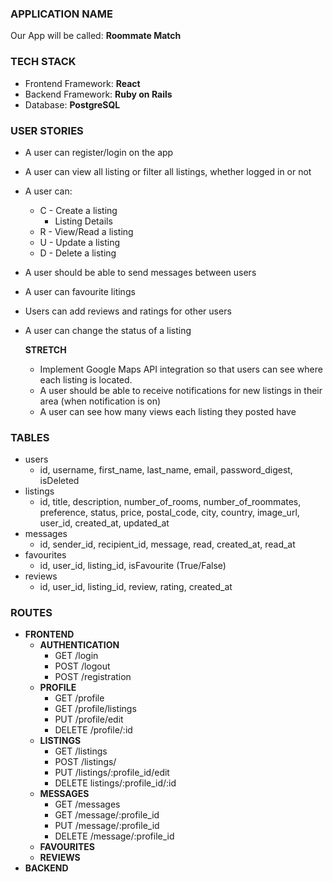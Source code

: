### APPLICATION NAME
Our App will be called: **Roommate Match**

### TECH STACK
- Frontend Framework: **React**
- Backend Framework: **Ruby on Rails**
- Database: **PostgreSQL**

### USER STORIES
* A user can register/login on the app
* A user can view all listing or filter all listings, whether logged in or not
* A user can:
  * C - Create a listing
    * Listing Details
  * R - View/Read a listing
  * U - Update a listing
  * D - Delete a listing
* A user should be able to send messages between users
* A user can favourite litings
* Users can add reviews and ratings for other users
* A user can change the status of a listing

  **STRETCH**
  * Implement Google Maps API integration so that users can see where each listing is located.
  * A user should be able to receive notifications for new listings in their area (when notification is on)
  * A user can see how many views each listing they posted have


### TABLES
* users
  - id, username, first_name, last_name, email, password_digest, isDeleted
* listings
  - id, title, description, number_of_rooms, number_of_roommates, preference, status, price, postal_code, city, country, image_url, user_id, created_at, updated_at
* messages
  - id, sender_id, recipient_id, message, read, created_at, read_at
* favourites
  - id, user_id, listing_id, isFavourite (True/False)
* reviews
  - id, user_id, listing_id, review, rating, created_at


### ROUTES
- **FRONTEND**
  - **AUTHENTICATION**
    - GET /login
    - POST /logout
    - POST /registration
  - **PROFILE**
    - GET /profile
    - GET /profile/listings
    - PUT /profile/edit
    - DELETE /profile/:id
  - **LISTINGS**
    - GET /listings
    - POST /listings/
    - PUT /listings/:profile_id/edit
    - DELETE listings/:profile_id/:id
  - **MESSAGES**
    - GET /messages
    - GET /message/:profile_id
    - PUT /message/:profile_id
    - DELETE /message/:profile_id
  - **FAVOURITES**
  - **REVIEWS**
- **BACKEND**